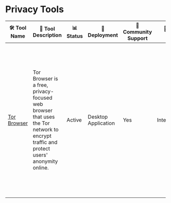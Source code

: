 # Privacy Tools
| 🛠️ Tool Name | 📝 Tool Description| 📊 Status | 🚀 Deployment | 🤝 Community Support | 🧠 Tech Level | ✨ Key Core Features of the Tool | 💻 OS | 📴 Offline | 📱 Mobile | 🌐 Languages | 🔐 Security/Privacy Features | 🔧 Maintenance/Sustainability | 📥 Data Collection | 🧾 License | 💰 Cost | 📚 Docs | ⭐ Rating |
|--------------|---------------------|------------|---------------|-----------------------|---------------|-------------------------|--------|--------|------------|------------|---------------|------------------------------|--------------------------------|--------------------|------------|----------|----------|
| [Tor Browser](https://www.torproject.org/) | Tor Browser is a free, privacy-focused web browser that uses the Tor network to encrypt traffic and protect users' anonymity online. | Active | Desktop Application | Yes | Intermediate | Onion Routing, Anonymity, No Tracking by Websites, HTTPS Everywhere, No Browsing History, Cross-Platform Compatibility, Security-Focused, Automatic Updates, Anti-Censorship, Hidden Services, Exit Node Privacy, No Unique Identifiers | Windows, Linux, macOS, Android | No | Partially | 32 (include Chinese [Simplified & Traditional], Thai, Vietnamese, Korean, Japanese) | Multi-layer Encryption, MITM Protection, NoScript, IP/DNS Leak Prevention, Traffic Obfuscation, Circuit Switching, Device Fingerprinting Resistance, Tracker and Cookie Isolation, Secure Defaults, Software Sandboxing | Monthly updates and a public status page. Funded by ~$7 million, with 28.5% from individual donors. Sponsored by organizations like Open Technology Fund and Fastly. | Minimal | Mozilla Public License | Fully Free | [Details](privacy/Tor-Browser.md) | ⭐⭐⭐⭐⯪ (4.51) |
